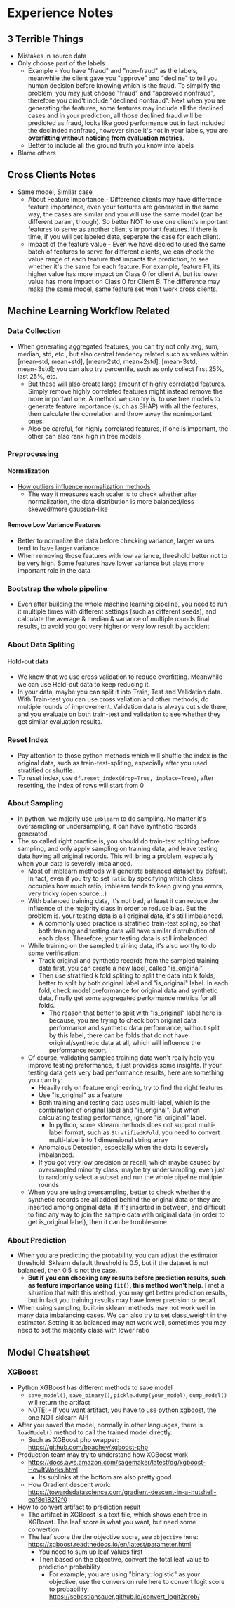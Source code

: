 # Experience Notes

## 3 Terrible Things
* Mistakes in source data
* Only choose part of the labels
  * Example - You have "fraud" and "non-fraud" as the labels, meanwhile the client gave you "approve" and "decline" to tell you human decision before knowing which is the fraud. To simplify the problem, you may just choose "fraud" and "approved nonfraud", therefore you dind't include "declined nonfraud". Next when you are generating the features, some features may include all the declined cases and in your prediction, all those declined fraud will be predicted as fraud, looks like good performance but in fact included the declinded nonfraud, however since it's not in your labels, you are <b>overfitting without noticing from evaluation metrics</b>.
  * Better to include all the ground truth you know into labels
* Blame others

## Cross Clients Notes
* Same model, Similar case
  * About Feature Importance - Difference clients may have difference feature importance, even your features are generated in the same way, the cases are similar and you will use the same model (can be different param, though). So better NOT to use one client's important features to serve as another client's important features. If there is time, if you will get labeled data, seperate the case for each client.
  * Impact of the feature value - Even we have decied to used the same batch of features to serve for different clients, we can check the value range of each feature that impacts the prediction, to see whether it's the same for each feature. For example, feature F1, its higher value has more impact on Class 0 for client A, but its lower value has more impact on Class 0 for Client B. The difference may make the same model, same feature set won't work cross clients.

## Machine Learning Workflow Related
### Data Collection
* When generating aggregated features, you can try not only avg, sum, median, std, etc., but also central tendency related such as values within [mean-std, mean+std], [mean-2std, mean+2std], [mean-3std, mean+3std]; you can also try percentile, such as only collect first 25%, last 25%, etc.
  * But these will also create large amount of highly correlated features. Simply remove highly correlated features might instead remove the more important one. A method we can try is, to use tree models to generate feature importance (such as SHAP) with all the features, then calculate the correlation and throw away the nonimportant ones.
  * Also be careful, for highly correlated features, if one is important, the other can also rank high in tree models

### Preprocessing
#### Normalization
* [How outliers influence normalization methods][1]
  * The way it measures each scaler is to check whether after normalization, the data distribution is more balanced/less skewed/more gaussian-like
#### Remove Low Variance Features
* Better to normalize the data before checking variance, larger values tend to have larger variance
* When removing those features with low variance, threshold better not to be very high. Some features have lower variance but plays more important role in the data
### Bootstrap the whole pipeline
* Even after building the whole machine learning pipeline, you need to run it multiple times with different settings (such as different seeds), and calculate the average & median & variance of multiple rounds final results, to avoid you got very higher or very low result by accident.
### About Data Spliting
#### Hold-out data
* We know that we use cross validation to reduce overfitting. Meanwhile we can use Hold-out data to keep reducing it.
* In your data, maybe you can split it into Train, Test and Validation data. With Train-test you can use cross valiation and other methods, do multiple rounds of improvement. Validation data is always out side there, and you evaluate on both train-test and validation to see whether they get similar evaluation results.

### Reset Index
* Pay attention to those python methods which will shuffle the index in the original data, such as train-test-spliting, especially after you used stratified or shuffle.
* To reset index, use `df.reset_index(drop=True, inplace=True)`, after resetting, the index of rows will start from 0

### About Sampling
* In python, we majorly use `imblearn` to do sampling. No matter it's oversampling or undersampling, it can have synthetic records generated.
* The so called right practice is, you should do train-test spliting before sampling, and only apply sampling on training data, and leave testing data having all original records. This will bring a problem, especially when your data is severely imbalanced.
  * Most of imblearn methods will generate balanced dataset by default. In fact, even if you try to set `ratio` by specifying which class occupies how much ratio, imblearn tends to keep giving you errors, very tricky (open source...)
  * With balanced training data, it's not bad, at least it can reduce the influence of the majority class in order to reduce bias. But the problem is. your testing data is all original data, it's still imbalanced.
    * A commonly used practice is stratified train-test spling, so that both training and testing data will have similar distrubution of each class. Therefore, your testing data is still imbalanced.
  * While training on the sampled training data, it's also worthy to do some verification:
    * Track original and synthetic records from the sampled training data first, you can create a new label, called "is_original".
    * Then use stratified k fold spliting to split the data into k folds, better to split by both original label and "is_original" label. In each fold, check model preformance for original data and synthetic data, finally get some aggregated performance metrics for all folds.
      * The reason that better to split with "is_original" label here is because, you are trying to check both original data performance and synthetic data performance, without split by this label, there can be folds that do not have original/synthetic data at all, which will influence the performance report.
  * Of course, validating sampled training data won't really help you improve testing preformance, it just provides some insights. If your testing data gets very bad performance results, here are something you can try:
    * Heavily rely on feature engineering, try to find the right features.
    * Use "is_original" as a feature.
    * Both training and testing data uses multi-label, which is the combination of original label and "is_original". But when calculating testing performance, ignore "is_original" label.
      * In python, some sklearn methods does not support multi-label format, such as `StratifiedKFold`, you need to convert multi-label into 1 dimensional string array
    * Anomalous Detection, especially when the data is severely imbalanced.
    * If you got very low precision or recall, which maybe caused by oversampled minority class, maybe try undersampling, even just to randomly select a subset and run the whole pipeline multiple rounds
  * When you are using oversampling, better to check whether the synthetic records are all added behind the original data or they are inserted among original data. If it's inserted in between, and difficult to find any way to join the sample data with original data (in order to get is_original label), then it can be troublesome
  
### About Prediction
* When you are predicting the probability, you can adjust the estimator threshold. Sklearn default threshold is 0.5, but if the dataset is not balanced, then 0.5 is not the case.
  * <b>But if you can checking any results before prediction results, such as feature importance using `fit()`, this method won't help</b>. I met a situation that with this method, you may get better prediction results, but in fact you training results may have lower precision or recall.
* When using sampling, built-in sklearn methods may not work well in many data imbalancing cases. We can also try to set class_weight in the estimator. Setting it as balanced may not work well, sometimes you may need to set the majority class with lower ratio

## Model Cheatsheet
### XGBoost
* Python XGBoost has different methods to save model
  * `save_model()`, `save_binary()`, `pickle.dump(your_model)`, `dump_model()` will return the artifact
  * NOTE! - If you want artifact, you have to use python xgboost, the one NOT sklearn API
* After you saved the model, normally in other languages, there is `loadModel()` method to call the trained model directly.
  * Such as XGBoost php wrapper: https://github.com/bpachev/xgboost-php
* Production team may try to understand how XGBoost work
  * https://docs.aws.amazon.com/sagemaker/latest/dg/xgboost-HowItWorks.html
    * Its sublinks at the bottom are also pretty good
  * How Gradient descent work: https://towardsdatascience.com/gradient-descent-in-a-nutshell-eaf8c18212f0
* How to convert artifact to prediction result
  * The artifact in XGBoost is a text file, which shows each tree in XGBoost. The leaf score is what you want, but need some convertion.
  * The leaf score the the objective socre, see `objective` here: https://xgboost.readthedocs.io/en/latest/parameter.html
    * You need to sum up leaf values first
    * Then based on the objective, convert the total leaf value to prediction probability
      * For example, you are using "binary: logistic" as your objective, use the conversion rule here to convert logit score to probability: https://sebastiansauer.github.io/convert_logit2prob/
  
  
[1]:http://scikit-learn.org/stable/auto_examples/preprocessing/plot_all_scaling.html
